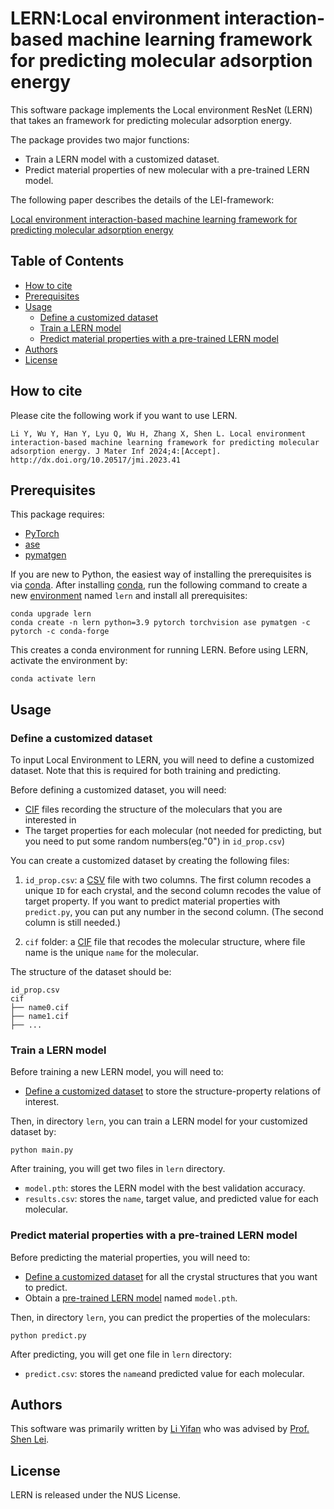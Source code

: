 # LERN:Local environment interaction-based machine learning framework for predicting molecular adsorption energy
This software package implements the Local environment ResNet (LERN) that takes an framework for predicting molecular adsorption energy. 

The package provides two major functions:

- Train a LERN model with a customized dataset.
- Predict material properties of new molecular with a pre-trained LERN model.

The following paper describes the details of the LEI-framework:

[Local environment interaction-based machine learning framework for predicting molecular adsorption energy](https://www.oaepublish.com/pre_onlines/jmi.2023.41)

## Table of Contents

- [How to cite](#how-to-cite)
- [Prerequisites](#prerequisites)
- [Usage](#usage)
  - [Define a customized dataset](#define-a-customized-dataset)
  - [Train a LERN model](#train-a-lern-model)
  - [Predict material properties with a pre-trained LERN model](#predict-molecular-properties-with-a-pre-trained-lern-model)
- [Authors](#authors)
- [License](#license)

## How to cite

Please cite the following work if you want to use LERN.

```
Li Y, Wu Y, Han Y, Lyu Q, Wu H, Zhang X, Shen L. Local environment interaction-based machine learning framework for predicting molecular adsorption energy. J Mater Inf 2024;4:[Accept]. http://dx.doi.org/10.20517/jmi.2023.41
```

##  Prerequisites

This package requires:

- [PyTorch](http://pytorch.org)
- [ase](https://wiki.fysik.dtu.dk/ase/)
- [pymatgen](http://pymatgen.org)

If you are new to Python, the easiest way of installing the prerequisites is via [conda](https://conda.io/docs/index.html). After installing [conda](http://conda.pydata.org/), run the following command to create a new [environment](https://conda.io/docs/user-guide/tasks/manage-environments.html) named `lern` and install all prerequisites:

```
conda upgrade lern
conda create -n lern python=3.9 pytorch torchvision ase pymatgen -c pytorch -c conda-forge
```

This creates a conda environment for running LERN. Before using LERN, activate the environment by:

```
conda activate lern
```

## Usage

### Define a customized dataset 

To input Local Environment to LERN, you will need to define a customized dataset. Note that this is required for both training and predicting. 

Before defining a customized dataset, you will need:

- [CIF](https://en.wikipedia.org/wiki/Crystallographic_Information_File) files recording the structure of the moleculars that you are interested in
- The target properties for each molecular (not needed for predicting, but you need to put some random numbers(eg."0") in `id_prop.csv`)

You can create a customized dataset by creating the following files: 

1. `id_prop.csv`: a [CSV](https://en.wikipedia.org/wiki/Comma-separated_values) file with two columns. The first column recodes a unique `ID` for each crystal, and the second column recodes the value of target property. If you want to predict material properties with `predict.py`, you can put any number in the second column. (The second column is still needed.)

3. `cif` folder: a [CIF](https://en.wikipedia.org/wiki/Crystallographic_Information_File) file that recodes the molecular structure, where file name is the unique `name` for the molecular.

The structure of the dataset should be:

```
id_prop.csv
cif
├── name0.cif
├── name1.cif
├── ...
```

### Train a LERN model

Before training a new LERN model, you will need to:

- [Define a customized dataset](#define-a-customized-dataset) to store the structure-property relations of interest.

Then, in directory `lern`, you can train a LERN model for your customized dataset by:

```
python main.py
```

After training, you will get two files in `lern` directory.

- `model.pth`: stores the LERN model with the best validation accuracy.
- `results.csv`: stores the `name`, target value, and predicted value for each molecular.

### Predict material properties with a pre-trained LERN model

Before predicting the material properties, you will need to:

- [Define a customized dataset](#define-a-customized-dataset) for all the crystal structures that you want to predict.
- Obtain a [pre-trained LERN model](pre-trained) named `model.pth`.

Then, in directory `lern`, you can predict the properties of the moleculars:

```
python predict.py
```

After predicting, you will get one file in `lern` directory:

- `predict.csv`: stores the `name`and predicted value for each molecular. 


## Authors

This software was primarily written by [Li Yifan](https://scholar.google.com/citations?hl=zh-CN&user=NuZDso4AAAAJ&view_op=list_works&gmla=AKKJWFe62012wCjalf5_D-_q3CsSLMd-Ob5pQXSjCDF5ZHtDGwndPsghdUI6om2v9DxsGvReQ2-am-F5qNseTX0W-VeaOwkIHmT-gii6GiiTaoIQb91OtXZ3mUu1blo9mfECMbHBX9X2q2nn4dN4ck6z-65ASpNd9FL9n9ItVXTYwgtz_2HnZGN1O6E5xQ&sciund=4912371730478261254) who was advised by [Prof. Shen Lei](https://cde.nus.edu.sg/me/staff/shen-lei/). 

## License

LERN is released under the NUS License.
